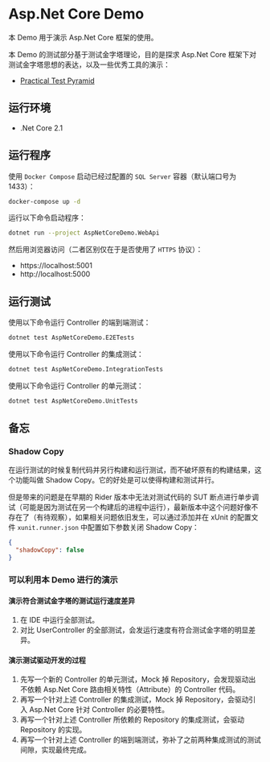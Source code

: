 # Asp.Net Core Demo

本 Demo 用于演示 Asp.Net Core 框架的使用。

本 Demo 的测试部分基于测试金字塔理论，目的是探求 Asp.Net Core 框架下对测试金字塔思想的表达，以及一些优秀工具的演示：

- [Practical Test Pyramid](https://martinfowler.com/articles/practical-test-pyramid.html)

## 运行环境

- .Net Core 2.1

## 运行程序

使用 `Docker Compose` 启动已经过配置的 `SQL Server` 容器（默认端口号为 1433）：

```bash
docker-compose up -d
```

运行以下命令启动程序：

```bash
dotnet run --project AspNetCoreDemo.WebApi
```

然后用浏览器访问（二者区别仅在于是否使用了 `HTTPS` 协议）：

- https://localhost:5001
- http://localhost:5000

## 运行测试

使用以下命令运行 Controller 的端到端测试：

```bash
dotnet test AspNetCoreDemo.E2ETests
```

使用以下命令运行 Controller 的集成测试：

```bash
dotnet test AspNetCoreDemo.IntegrationTests
```

使用以下命令运行 Controller 的单元测试：

```bash
dotnet test AspNetCoreDemo.UnitTests
```

## 备忘

### Shadow Copy

在运行测试的时候复制代码并另行构建和运行测试，而不破坏原有的构建结果，这个功能叫做 Shadow Copy。它的好处是可以使得构建和测试并行。

但是带来的问题是在早期的 Rider 版本中无法对测试代码的 SUT 断点进行单步调试（可能是因为测试在另一个构建后的进程中运行），最新版本中这个问题好像不存在了（有待观察），如果相关问题依旧发生，可以通过添加并在 xUnit 的配置文件 `xunit.runner.json` 中配置如下参数关闭 Shadow Copy：

```json
{
  "shadowCopy": false
}
```

### 可以利用本 Demo 进行的演示

#### 演示符合测试金字塔的测试运行速度差异

1. 在 IDE 中运行全部测试。
2. 对比 UserController 的全部测试，会发运行速度有符合测试金字塔的明显差异。

#### 演示测试驱动开发的过程

1. 先写一个新的 Controller 的单元测试，Mock 掉 Repository，会发现驱动出不依赖 Asp.Net Core 路由相关特性（Attribute）的 Controller 代码。
2. 再写一个针对上述 Controller 的集成测试，Mock 掉 Repository，会驱动引入 Asp.Net Core 针对 Controller 的必要特性。
3. 再写一个针对上述 Controller 所依赖的 Repository 的集成测试，会驱动 Repository 的实现。
4. 再写一个针对上述 Controller 的端到端测试，弥补了之前两种集成测试的测试间隙，实现最终完成。